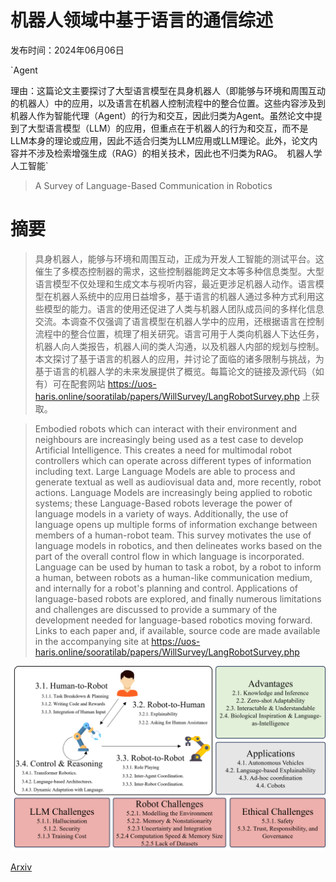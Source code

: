 # 机器人领域中基于语言的通信综述

发布时间：2024年06月06日

`Agent

理由：这篇论文主要探讨了大型语言模型在具身机器人（即能够与环境和周围互动的机器人）中的应用，以及语言在机器人控制流程中的整合位置。这些内容涉及到机器人作为智能代理（Agent）的行为和交互，因此归类为Agent。虽然论文中提到了大型语言模型（LLM）的应用，但重点在于机器人的行为和交互，而不是LLM本身的理论或应用，因此不适合归类为LLM应用或LLM理论。此外，论文内容并不涉及检索增强生成（RAG）的相关技术，因此也不归类为RAG。` `机器人学` `人工智能`

> A Survey of Language-Based Communication in Robotics

# 摘要

> 具身机器人，能够与环境和周围互动，正成为开发人工智能的测试平台。这催生了多模态控制器的需求，这些控制器能跨足文本等多种信息类型。大型语言模型不仅处理和生成文本与视听内容，最近更涉足机器人动作。语言模型在机器人系统中的应用日益增多，基于语言的机器人通过多种方式利用这些模型的能力。语言的使用还促进了人类与机器人团队成员间的多样化信息交流。本调查不仅强调了语言模型在机器人学中的应用，还根据语言在控制流程中的整合位置，梳理了相关研究。语言可用于人类向机器人下达任务，机器人向人类报告，机器人间的类人沟通，以及机器人内部的规划与控制。本文探讨了基于语言的机器人的应用，并讨论了面临的诸多限制与挑战，为基于语言的机器人学的未来发展提供了概览。每篇论文的链接及源代码（如有）可在配套网站 https://uos-haris.online/sooratilab/papers/WillSurvey/LangRobotSurvey.php 上获取。

> Embodied robots which can interact with their environment and neighbours are increasingly being used as a test case to develop Artificial Intelligence. This creates a need for multimodal robot controllers which can operate across different types of information including text. Large Language Models are able to process and generate textual as well as audiovisual data and, more recently, robot actions. Language Models are increasingly being applied to robotic systems; these Language-Based robots leverage the power of language models in a variety of ways. Additionally, the use of language opens up multiple forms of information exchange between members of a human-robot team. This survey motivates the use of language models in robotics, and then delineates works based on the part of the overall control flow in which language is incorporated. Language can be used by human to task a robot, by a robot to inform a human, between robots as a human-like communication medium, and internally for a robot's planning and control. Applications of language-based robots are explored, and finally numerous limitations and challenges are discussed to provide a summary of the development needed for language-based robotics moving forward. Links to each paper and, if available, source code are made available in the accompanying site at https://uos-haris.online/sooratilab/papers/WillSurvey/LangRobotSurvey.php

![机器人领域中基于语言的通信综述](../../../paper_images/2406.04086/Picture1.png)

[Arxiv](https://arxiv.org/abs/2406.04086)